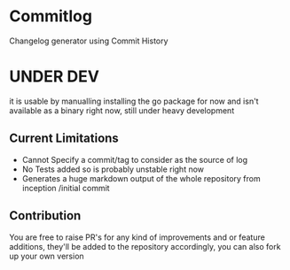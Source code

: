 # Commitlog

Changelog generator using Commit History 

# UNDER DEV

it is usable by manualling installing the go package for now and isn't available as a binary right now, still under heavy development 

## Current Limitations 
- Cannot Specify a commit/tag to consider as the source of log 
- No Tests added so is probably unstable right now 
- Generates a huge markdown output of the whole repository from inception /initial commit

## Contribution 
You are free to raise PR's for any kind of improvements and or feature additions, they'll be added to the repository accordingly, you can also fork up your own version
